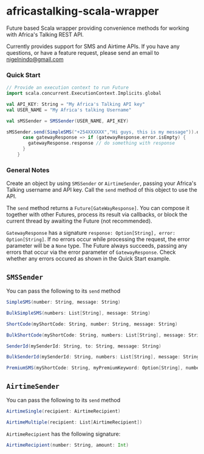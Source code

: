 # africastalking-scala-wrapper
Future based Scala wrapper providing convenience methods for working with Africa's Talking REST API.

Currently provides support for SMS and Airtime APIs. If you have any questions, or have a feature request, please send an email to nigelnindo@gmail.com


### Quick Start

```scala
// Provide an execution context to run Future
import scala.concurrent.ExecutionContext.Implicits.global

val API_KEY: String = "My Africa's Talking API key"
val USER_NAME = "My Africa's talking Username"

val sMSSender = SMSSender(USER_NAME, API_KEY)

sMSSender.send(SimpleSMS("+254XXXXXX","Hi guys, this is my message")).onSuccess{
      case gatewayResponse => if (gatewayResponse.error.isEmpty) {
        gatewayResponse.response // do something with response
      }
    }
```

### General Notes

Create an object by using `SMSSender` or `AirtimeSender`, passing your Africa's Talking username and API key. Call the `send` method of this object to use the API.

The `send` method returns a `Future[GateWayResponse]`. You can compose it together with other Futures, process its result via callbacks, or block the current thread by awaiting the Future (not recommended). 

`GatewayResponse` has a signature `response: Option[String], error: Option[String]`. If no errors occur while processing the request, the error parameter will be a `None` type. The Future always succeeds, passing any errors that occur via the error parameter of `GatewayResponse`. Check whether any errors occured as shown in the Quick Start example.

## `SMSSender`
You can pass the following to its `send` method
```scala
SimpleSMS(number: String, message: String)
```
```scala
BulkSimpleSMS(numbers: List[String], message: String)
```
```scala
ShortCode(myShortCode: String, number: String, message: String)
```
```scala
BulkShortCode(myShortCode: String, numbers: List[String], message: String)
```
```scala
SenderId(mySenderId: String, to: String, message: String)
```
```scala
BulkSenderId(mySenderId: String, numbers: List[String], message: String)
```
```scala
PremiumSMS(myShortCode: String, myPremiumKeyword: Option[String], number: String, message: String)
```

## `AirtimeSender` 

You can pass the following to its `send` method

```scala
AirtimeSingle(recipient: AirtimeRecipient)
```
```scala
AirtimeMultiple(recipient: List[AirtimeRecipient])
```
`AirtimeRecipient` has the following signature:
```scala
AirtimeRecipient(number: String, amount: Int)
```
